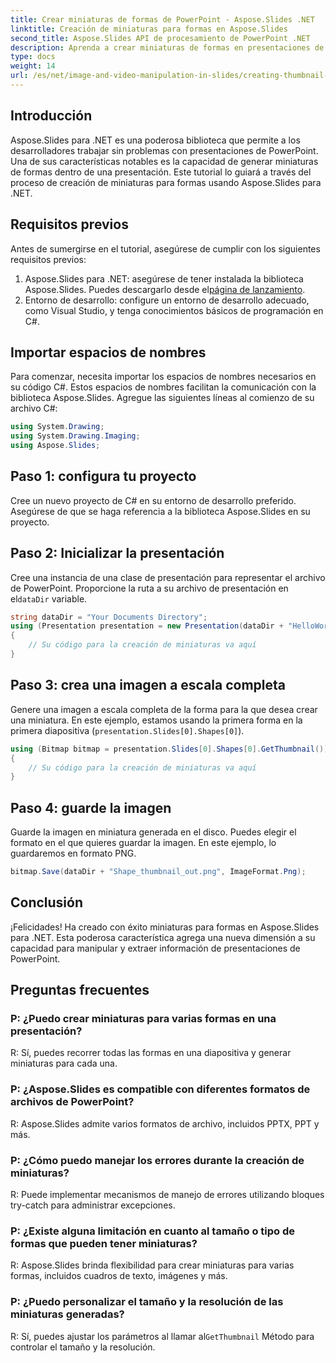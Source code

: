 ```yaml
---
title: Crear miniaturas de formas de PowerPoint - Aspose.Slides .NET
linktitle: Creación de miniaturas para formas en Aspose.Slides
second_title: Aspose.Slides API de procesamiento de PowerPoint .NET
description: Aprenda a crear miniaturas de formas en presentaciones de PowerPoint usando Aspose.Slides para .NET. Una guía completa paso a paso para desarrolladores.
type: docs
weight: 14
url: /es/net/image-and-video-manipulation-in-slides/creating-thumbnail-shape/
---
```

## Introducción
Aspose.Slides para .NET es una poderosa biblioteca que permite a los desarrolladores trabajar sin problemas con presentaciones de PowerPoint. Una de sus características notables es la capacidad de generar miniaturas de formas dentro de una presentación. Este tutorial lo guiará a través del proceso de creación de miniaturas para formas usando Aspose.Slides para .NET.
## Requisitos previos
Antes de sumergirse en el tutorial, asegúrese de cumplir con los siguientes requisitos previos:
1. Aspose.Slides para .NET: asegúrese de tener instalada la biblioteca Aspose.Slides. Puedes descargarlo desde el[página de lanzamiento](https://releases.aspose.com/slides/net/).
2. Entorno de desarrollo: configure un entorno de desarrollo adecuado, como Visual Studio, y tenga conocimientos básicos de programación en C#.
## Importar espacios de nombres
Para comenzar, necesita importar los espacios de nombres necesarios en su código C#. Estos espacios de nombres facilitan la comunicación con la biblioteca Aspose.Slides. Agregue las siguientes líneas al comienzo de su archivo C#:
```csharp
using System.Drawing;
using System.Drawing.Imaging;
using Aspose.Slides;
```
## Paso 1: configura tu proyecto
Cree un nuevo proyecto de C# en su entorno de desarrollo preferido. Asegúrese de que se haga referencia a la biblioteca Aspose.Slides en su proyecto.
## Paso 2: Inicializar la presentación
 Cree una instancia de una clase de presentación para representar el archivo de PowerPoint. Proporcione la ruta a su archivo de presentación en el`dataDir` variable.
```csharp
string dataDir = "Your Documents Directory";
using (Presentation presentation = new Presentation(dataDir + "HelloWorld.pptx"))
{
    // Su código para la creación de miniaturas va aquí
}
```
## Paso 3: crea una imagen a escala completa
Genere una imagen a escala completa de la forma para la que desea crear una miniatura. En este ejemplo, estamos usando la primera forma en la primera diapositiva (`presentation.Slides[0].Shapes[0]`).
```csharp
using (Bitmap bitmap = presentation.Slides[0].Shapes[0].GetThumbnail())
{
    // Su código para la creación de miniaturas va aquí
}
```
## Paso 4: guarde la imagen
Guarde la imagen en miniatura generada en el disco. Puedes elegir el formato en el que quieres guardar la imagen. En este ejemplo, lo guardaremos en formato PNG.
```csharp
bitmap.Save(dataDir + "Shape_thumbnail_out.png", ImageFormat.Png);
```
## Conclusión
¡Felicidades! Ha creado con éxito miniaturas para formas en Aspose.Slides para .NET. Esta poderosa característica agrega una nueva dimensión a su capacidad para manipular y extraer información de presentaciones de PowerPoint.
## Preguntas frecuentes
### P: ¿Puedo crear miniaturas para varias formas en una presentación?
R: Sí, puedes recorrer todas las formas en una diapositiva y generar miniaturas para cada una.
### P: ¿Aspose.Slides es compatible con diferentes formatos de archivos de PowerPoint?
R: Aspose.Slides admite varios formatos de archivo, incluidos PPTX, PPT y más.
### P: ¿Cómo puedo manejar los errores durante la creación de miniaturas?
R: Puede implementar mecanismos de manejo de errores utilizando bloques try-catch para administrar excepciones.
### P: ¿Existe alguna limitación en cuanto al tamaño o tipo de formas que pueden tener miniaturas?
R: Aspose.Slides brinda flexibilidad para crear miniaturas para varias formas, incluidos cuadros de texto, imágenes y más.
### P: ¿Puedo personalizar el tamaño y la resolución de las miniaturas generadas?
 R: Sí, puedes ajustar los parámetros al llamar al`GetThumbnail` Método para controlar el tamaño y la resolución.